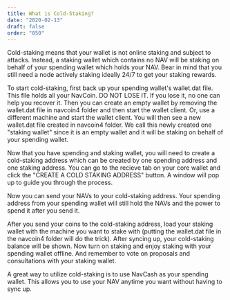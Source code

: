 ```yaml
---
title: What is Cold-Staking?
date: "2020-02-13"
draft: false
order: "050"
---
```


Cold-staking means that your wallet is not online staking and subject to attacks. Instead, a staking wallet which contains no NAV will be staking on behalf of your spending wallet which holds your NAV. Bear in mind that you still need a node actively staking ideally 24/7 to get your staking rewards.

To start cold-staking, first back up your spending wallet's wallet.dat file. This file holds all your NavCoin. DO NOT LOSE IT. If you lose it, no one can help you recover it. Then you can create an empty wallet by removing the wallet.dat file in navcoin4 folder and then start the wallet client. Or, use a different machine and start the wallet client. You will then see a new wallet.dat file created in navcoin4 folder. We call this newly created one "staking wallet" since it is an empty wallet and it will be staking on behalf of your spending wallet. 

Now that you have spending and staking wallet, you will need to create a cold-staking address which can be created by one spending address and one staking address. You can go to the recieve tab on your core wallet and click the "CREATE A COLD STAKING ADDRESS" button. A window will pop up to guide you through the process. 

Now you can send your NAVs to your cold-staking address. Your spending address from your spending wallet will still hold the NAVs and the power to spend it after you send it.

After you send your coins to the cold-staking address, load your staking wallet with the machine you want to stake with (putting the wallet.dat file in the navcoin4 folder will do the trick). After syncing up, your cold-staking balance will be shown. Now turn on staking and enjoy staking with your spending wallet offline. And remember to vote on proposals and consultations with your staking wallet.

A great way to utilize cold-staking is to use NavCash as your spending wallet. This allows you to use your NAV anytime you want without having to sync up.
